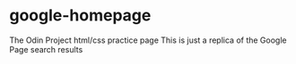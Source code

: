 google-homepage
===============

The Odin Project html/css practice page
This is just a replica of the Google Page search results

